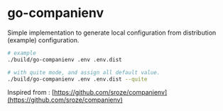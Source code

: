 go-companienv
=============

Simple implementation to generate local configuration from distribution (example) configuration.

```sh
# example
./build/go-companienv .env .env.dist

# with quite mode, and assign all default value.
./build/go-companienv .env .env.dist --quite
```

Inspired from : [https://github.com/sroze/companienv](https://github.com/sroze/companienv)
